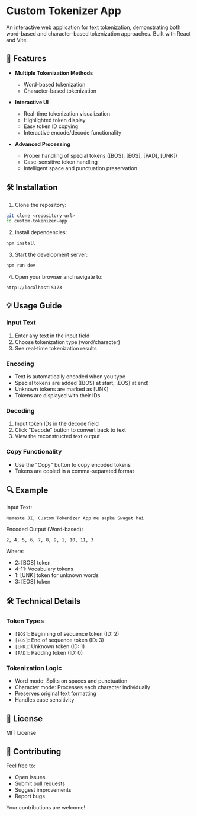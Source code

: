 # Custom Tokenizer App

An interactive web application for text tokenization, demonstrating both word-based and character-based tokenization approaches. Built with React and Vite.

## 🚀 Features

- **Multiple Tokenization Methods**
  - Word-based tokenization
  - Character-based tokenization


- **Interactive UI**
  - Real-time tokenization visualization
  - Highlighted token display
  - Easy token ID copying
  - Interactive encode/decode functionality

- **Advanced Processing**
  - Proper handling of special tokens ([BOS], [EOS], [PAD], [UNK])
  - Case-sensitive token handling
  - Intelligent space and punctuation preservation

## 🛠️ Installation

1. Clone the repository:
```bash
git clone <repository-url>
cd custom-tokenizer-app
```

2. Install dependencies:
```bash
npm install
```

3. Start the development server:
```bash
npm run dev
```

4. Open your browser and navigate to:
```
http://localhost:5173
```

## 💡 Usage Guide

### Input Text
1. Enter any text in the input field
2. Choose tokenization type (word/character)
3. See real-time tokenization results

### Encoding
- Text is automatically encoded when you type
- Special tokens are added ([BOS] at start, [EOS] at end)
- Unknown tokens are marked as [UNK]
- Tokens are displayed with their IDs

### Decoding
1. Input token IDs in the decode field
2. Click "Decode" button to convert back to text
3. View the reconstructed text output

### Copy Functionality
- Use the "Copy" button to copy encoded tokens
- Tokens are copied in a comma-separated format

## 🔍 Example

Input Text:
```
Namaste JI, Custom Tokenizer App me aapka Swagat hai
```

Encoded Output (Word-based):
```
2, 4, 5, 6, 7, 8, 9, 1, 10, 11, 3
```
Where:
- 2: [BOS] token
- 4-11: Vocabulary tokens
- 1: [UNK] token for unknown words
- 3: [EOS] token

## 🛠️ Technical Details

### Token Types
- `[BOS]`: Beginning of sequence token (ID: 2)
- `[EOS]`: End of sequence token (ID: 3)
- `[UNK]`: Unknown token (ID: 1)
- `[PAD]`: Padding token (ID: 0)

### Tokenization Logic
- Word mode: Splits on spaces and punctuation
- Character mode: Processes each character individually
- Preserves original text formatting
- Handles case sensitivity

## 📝 License

MIT License

## 🤝 Contributing

Feel free to:
- Open issues
- Submit pull requests
- Suggest improvements
- Report bugs

Your contributions are welcome!
